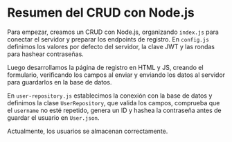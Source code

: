 # Resumen del CRUD con Node.js

Para empezar, creamos un CRUD con Node.js, organizando `index.js` para conectar el servidor y preparar los endpoints de registro. En `config.js` definimos los valores por defecto del servidor, la clave JWT y las rondas para hashear contraseñas.

Luego desarrollamos la página de registro en HTML y JS, creando el formulario, verificando los campos al enviar y enviando los datos al servidor para guardarlos en la base de datos.

En `user-repository.js` establecimos la conexión con la base de datos y definimos la clase `UserRepository`, que valida los campos, comprueba que el `username` no esté repetido, genera un ID y hashea la contraseña antes de guardar el usuario en `User.json`.

Actualmente, los usuarios se almacenan correctamente.